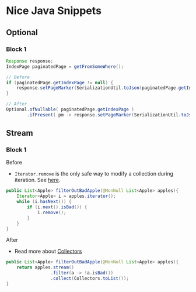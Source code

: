 # Nice Java Snippets

## Optional

### Block 1

```java
Response response;
IndexPage paginatedPage = getFromSomeWhere();

// Before
if (paginatedPage.getIndexPage != null) {
    response.setPageMarker(SerializationUtil.toJson(paginatedPage.getIndexPage));
}

// After
Optional.ofNullable( paginatedPage.getIndexPage )
        .ifPresent( pm -> response.setPageMarker(SerializationUtil.toJson(pm)) );
```
## Stream

### Block 1

Before
* `Iterator.remove` is the only safe way to modify a collection during iteration. See [here](https://docs.oracle.com/javase/tutorial/collections/interfaces/collection.html).
```java
public List<Apple> filterOutBadApple(@NonNull List<Apple> apples){
    Iterator<Apple> i = apples.iterator();
    while (i.hasNext()) {
        if (i.next().isBad()) {
            i.remove();
        }
    }
}
```

After
* Read more about [Collectors](https://docs.oracle.com/javase/8/docs/api/java/util/stream/Collectors.html)
```java
public List<Apple> filterOutBadApple(@NonNull List<Apple> apples){
    return apples.stream()
                 .filter(a -> !a.isBad())
                 .collect(Collectors.toList());
}
```
